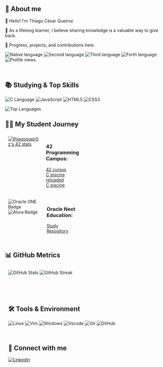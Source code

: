 <div align="left">
    <h2>🦦 About me</h2>
        <p>👾 Hello! I'm Thiago César Queiroz.</p>
        <p>🌱 As a lifelong learner, I believe sharing knowledge is a valuable way to give back.</p>
        <p>🚀 Progress, projects, and contributions here.</p>
        <p>
            <img src="https://img.shields.io/badge/Nat-pt-%23aaaaaa.svg?style=flat&color=blue" alt="Native language"/>
            <img src="https://img.shields.io/badge/B2-en-%23aaaaaa.svg?style=flat&color=blue" alt="Second language"/>
            <img src="https://img.shields.io/badge/B1-it-%23aaaaaa.svg?style=flat&color=blue" alt="Third language"/>
            <img src="https://img.shields.io/badge/B1-es-%23aaaaaa.svg?style=flat&color=blue" alt="Forth language"/>
            <img src="https://komarev.com/ghpvc/?username=thiagoqueir0z&style=flat&color=blue" alt="Profile views"/>
        </p>
    <br>
    <h2>📚 Studying & Top Skills</h2>
        <p>
            <img src="https://img.shields.io/badge/-C_Language-blue?logo=c&logoColor=white&style=for-the-badge" alt="C Language"/>
            <img src="https://img.shields.io/badge/JavaScript-F7DF1E?style=for-the-badge&logo=javascript&logoColor=black" alt="JavaScript"/> 
            <img src="https://img.shields.io/badge/HTML5-E34F26?style=for-the-badge&logo=html5&logoColor=white" alt="HTML5"/> 
            <img src="https://img.shields.io/badge/CSS3-1572B6?style=for-the-badge&logo=css3&logoColor=white" alt="CSS3"/>
        </p>
        <img src="https://github-readme-stats.vercel.app/api/top-langs/?username=thiagoqueir0z&theme=midnight-purple&show_icons=true&hide_border=true&layout=compact" alt="Top Languages"/>
    <br>
    <h2>👩‍💻 My Student Journey</h2>
        <div style="display: flex; justify-content: space-around; width: 50%; text-align: left;">
        <div style="flex: 1; padding: 10px;">            
        <div style="margin-bottom: 50px;">
            <a href="https://github.com/oakoudad/badge42"><img src="https://badge.mediaplus.ma/black/thiferre?1337Badge=off&UM6P=off" alt="thiagoqueir0z's 42 stats" /></a>
        </div> 
        </div>
        <div style="flex: 1; padding: 10px;">            
            <h3>42 Programming Campus:</h3>
            <a href="https://github.com/thiagoqueir0z/42cursus-common-core">42 cursus</a><br>
            <a href="https://github.com/thiagoqueir0z/C-piscine-reloaded">C piscine reloaded</a><br>
            <a href="https://github.com/thiagoqueir0z/C-piscine">C piscine</a>
        </div>    
        </div>
        <br>
        <div style="display: flex; justify-content: space-around; width: 50%; text-align: left;">
        <div style="flex: 1; padding: 10px;">            
        <div style="margin-bottom: 50px;">
            <img src="https://img.shields.io/badge/Oracle_ONE-F80000?logo=oracle&logoColor=white&style=for-the-badge" alt="Oracle ONE Badge"/>
            <img src="https://img.shields.io/badge/Alura-007FFF?logo=alura&logoColor=white&style=for-the-badge" alt="Alura Badge"/>
        </div> 
        </div>
        <div style="flex: 1; padding: 10px;">            
            <h3>Oracle Next Education:</h3>
            <a href="https://github.com/thiagoqueir0z/ONE-ORACLE-NEXT-EDUCATION">Study Repository</a>
        </div>
        </div>
    <br>
    <h2>📊 GitHub Metrics</h2>
        <div style="display: flex; justify-content: space-around; width: 100%; text-align: left;">
        <div style="flex: 1; padding: 10px;">            
        <div style="margin-bottom: 50px;">
            <img src="https://github-readme-stats.vercel.app/api?username=thiagoqueir0z&theme=midnight-purple&show_icons=true&hide_border=true&count_private=true" alt="GitHub Stats"/>
            <img src="https://github-readme-streak-stats.herokuapp.com/?user=thiagoqueir0z&theme=midnight-purple&hide_border=true" alt="GitHub Streak"/>
        </div>
    <br>
    <h2>🛠️ Tools & Environment</h2>
        <p>
            <img src="https://img.shields.io/badge/Linux-0078D4?style=for-the-badge&logo=linux&logoColor=white" alt="Linux"/>
            <img src="https://img.shields.io/badge/Vim-019733?style=for-the-badge&logo=vim&logoColor=white" alt="Vim"/>
            <img src="https://img.shields.io/badge/Windows-000?style=for-the-badge&logo=windows&logoColor=2CA5E0" alt="Windows"/>
            <img src="https://img.shields.io/badge/Vscode-007ACC?style=for-the-badge&logo=visual-studio-code&logoColor=white" alt="Vscode"/> 
            <img src="https://img.shields.io/badge/GIT-E44C30?style=for-the-badge&logo=git&logoColor=white" alt="Git"/> 
            <img src="https://img.shields.io/badge/-GitHub-181717?style=for-the-badge&logo=github" alt="GitHub"/>
        </p>
    <br>
    <h2>👋 Connect with me</h2>  
        <p>
            <a href="https://www.linkedin.com/in/thiagocqueiroz/"><img src="https://img.shields.io/badge/LinkedIn-0077B5?style=for-the-badge&logo=linkedin&logoColor=white" alt="LinkedIn"/></a>
        </p>
</div>
